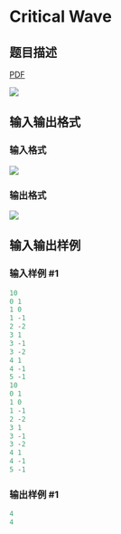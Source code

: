 # Critical Wave

## 题目描述

[problemUrl]: https://uva.onlinejudge.org/index.php?option=com_onlinejudge&Itemid=8&category=16&page=show_problem&problem=1362

[PDF](https://uva.onlinejudge.org/external/104/p10421.pdf)

![](https://cdn.luogu.com.cn/upload/vjudge_pic/UVA10421/538c4c2951999856531e7c6a1b5614a20d4568dd.png)

## 输入输出格式

### 输入格式

![](https://cdn.luogu.com.cn/upload/vjudge_pic/UVA10421/59de0a165f7ecbef91309fd40877eced9c4b462d.png)

### 输出格式

![](https://cdn.luogu.com.cn/upload/vjudge_pic/UVA10421/691df43ab111ea73dab61e28a61563a772449478.png)

## 输入输出样例

### 输入样例 #1

```cpp
10
0 1
1 0
1 -1
2 -2
3 1
3 -1
3 -2
4 1
4 -1
5 -1
10
0 1
1 0
1 -1
2 -2
3 1
3 -1
3 -2
4 1
4 -1
5 -1
```


### 输出样例 #1

```cpp
4
4
```


